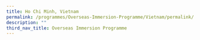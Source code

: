 ```yaml
---
title: Ho Chi Minh, Vietnam
permalink: /programmes/Overseas-Immersion-Programme/Vietnam/permalink/
description: ""
third_nav_title: Overseas Immersion Programme
---
```

